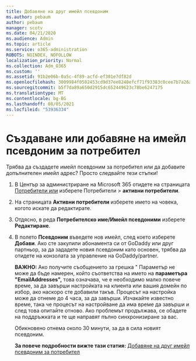 ```yaml
---
title: Добавяне на друг имейл псевдоним
ms.author: pebaum
author: pebaum
manager: scotv
ms.date: 04/21/2020
ms.audience: Admin
ms.topic: article
ms.service: o365-administration
ROBOTS: NOINDEX, NOFOLLOW
localization_priority: Normal
ms.collection: Adm_O365
ms.custom: ''
ms.assetid: 91b2e06b-0a5c-4f89-acfd-ef301e7df82d
ms.openlocfilehash: 3009984f0582453cd9d37ee8240efcf71f93383c0cee7b7a26a629a963ba0091
ms.sourcegitcommit: b5f7da89a650d2915dc652449623c78be6247175
ms.translationtype: MT
ms.contentlocale: bg-BG
ms.lasthandoff: 08/05/2021
ms.locfileid: "53936334"
---
```

# <a name="create-or-add-an-email-alias-for-a-user"></a>Създаване или добавяне на имейл псевдоним за потребител

Трябва да създадете имейл псевдоним за потребител или да добавите допълнителен имейл адрес? Просто следвайте тези стъпки!
  
1. В Център за администриране на Microsoft 365 отидете на страницата [Потребители или](https://go.microsoft.com/fwlink/p/?linkid=834822) изберете Потребители   >  **активни потребители**.
    
2. На страницата **Активни потребители** изберете името на човека, когото искате да редактирате. 
    
3. Отдясно, в реда **Потребителско име/Имейл псевдоними** изберете **Редактиране**.
    
4. В полето **Псевдоним** въведете нов имейл, след което изберете **Добави**. Ако сте закупили абонамента си от GoDaddy или друг партньор, за да зададете новия псевдоним като основен, трябва да отидете на конзолата за управление на GoDaddy/partner. 
    
    **ВАЖНО:** Ако получите съобщението за грешка " Параметър не може да бъде намерен, който съответства на името на **параметъра "EmailAddresses",** това означава, че е необходимо малко повече време, за да завърши настройката на клиента или вашия домейн по избор, ако наскоро сте добавили такъв. Процесът на настройка може да отнеме до 4 часа, за да завърши. Изчакайте известно време, така че процесът на настройване да има време да завърши и след това опитайте отново. Ако проблемът продължава, се обадете на поддръжката и те ще направят пълно синхронизиране за вас.
    
    Обикновено отнема около 30 минути, за да в сила новият псевдоним.
    
    **За повече подробности вижте тази статия:** [Добавяне на друг имейл псевдоним за потребител](https://docs.microsoft.com/microsoft-365/admin/email/add-another-email-alias-for-a-user)
    

